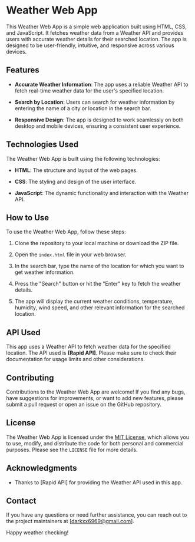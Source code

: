 # Weather Web App 

This Weather Web App is a simple web application built using HTML, CSS, and JavaScript. It fetches weather data from a Weather API and provides users with accurate weather details for their searched location. The app is designed to be user-friendly, intuitive, and responsive across various devices.

## Features

- **Accurate Weather Information**: The app uses a reliable Weather API to fetch real-time weather data for the user's specified location.

- **Search by Location**: Users can search for weather information by entering the name of a city or location in the search bar.

- **Responsive Design**: The app is designed to work seamlessly on both desktop and mobile devices, ensuring a consistent user experience.

## Technologies Used

The Weather Web App is built using the following technologies:

- **HTML**: The structure and layout of the web pages.

- **CSS**: The styling and design of the user interface.

- **JavaScript**: The dynamic functionality and interaction with the Weather API.

## How to Use

To use the Weather Web App, follow these steps:

1. Clone the repository to your local machine or download the ZIP file.

2. Open the `index.html` file in your web browser.

3. In the search bar, type the name of the location for which you want to get weather information.

4. Press the "Search" button or hit the "Enter" key to fetch the weather details.

5. The app will display the current weather conditions, temperature, humidity, wind speed, and other relevant information for the searched location.

## API Used

This app uses a Weather API to fetch weather data for the specified location. The API used is **[Rapid API]**. Please make sure to check their documentation for usage limits and other considerations.

## Contributing

Contributions to the Weather Web App are welcome! If you find any bugs, have suggestions for improvements, or want to add new features, please submit a pull request or open an issue on the GitHub repository.

## License

The Weather Web App is licensed under the [MIT License](LICENSE), which allows you to use, modify, and distribute the code for both personal and commercial purposes. Please see the `LICENSE` file for more details.

## Acknowledgments

- Thanks to [Rapid API] for providing the Weather API used in this app.


## Contact

If you have any questions or need further assistance, you can reach out to the project maintainers at [darkxx6969@gmail.com].

Happy weather checking!